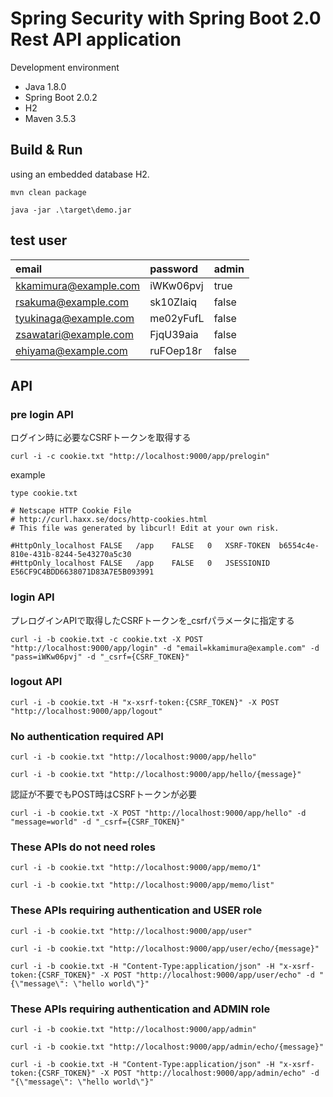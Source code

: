 # Spring Security with Spring Boot 2.0 Rest API application

Development environment

* Java 1.8.0
* Spring Boot 2.0.2
* H2
* Maven 3.5.3

## Build & Run

using an embedded database H2.

```text
mvn clean package
```

```text
java -jar .\target\demo.jar
```

## test user

|email                  |password         |admin  |
|:----------------------|:----------------|:------|
|kkamimura@example.com  |iWKw06pvj        |true   |
|rsakuma@example.com    |sk10ZIaiq        |false  |
|tyukinaga@example.com  |me02yFufL        |false  |
|zsawatari@example.com  |FjqU39aia        |false  |
|ehiyama@example.com    |ruFOep18r        |false  |

## API

### pre login API

ログイン時に必要なCSRFトークンを取得する

```text
curl -i -c cookie.txt "http://localhost:9000/app/prelogin"
```

example

```text
type cookie.txt

# Netscape HTTP Cookie File
# http://curl.haxx.se/docs/http-cookies.html
# This file was generated by libcurl! Edit at your own risk.

#HttpOnly_localhost	FALSE	/app	FALSE	0	XSRF-TOKEN	b6554c4e-810e-431b-8244-5e43270a5c30
#HttpOnly_localhost	FALSE	/app	FALSE	0	JSESSIONID	E56CF9C4BDD6638071D83A7E5B093991
```


### login API

プレログインAPIで取得したCSRFトークンを_csrfパラメータに指定する

```text
curl -i -b cookie.txt -c cookie.txt -X POST "http://localhost:9000/app/login" -d "email=kkamimura@example.com" -d "pass=iWKw06pvj" -d "_csrf={CSRF_TOKEN}"
```

### logout API

```text
curl -i -b cookie.txt -H "x-xsrf-token:{CSRF_TOKEN}" -X POST "http://localhost:9000/app/logout"
```

### No authentication required API

```text
curl -i -b cookie.txt "http://localhost:9000/app/hello"
```

```text
curl -i -b cookie.txt "http://localhost:9000/app/hello/{message}"
```

認証が不要でもPOST時はCSRFトークンが必要

```text
curl -i -b cookie.txt -X POST "http://localhost:9000/app/hello" -d "message=world" -d "_csrf={CSRF_TOKEN}"
```

### These APIs do not need roles

```text
curl -i -b cookie.txt "http://localhost:9000/app/memo/1"
```

```text
curl -i -b cookie.txt "http://localhost:9000/app/memo/list"
```

### These APIs requiring authentication and USER role

```text
curl -i -b cookie.txt "http://localhost:9000/app/user"
```

```text
curl -i -b cookie.txt "http://localhost:9000/app/user/echo/{message}"
```

```text
curl -i -b cookie.txt -H "Content-Type:application/json" -H "x-xsrf-token:{CSRF_TOKEN}" -X POST "http://localhost:9000/app/user/echo" -d "{\"message\": \"hello world\"}"
```

### These APIs requiring authentication and ADMIN role

```text
curl -i -b cookie.txt "http://localhost:9000/app/admin"
```

```text
curl -i -b cookie.txt "http://localhost:9000/app/admin/echo/{message}"
```

```text
curl -i -b cookie.txt -H "Content-Type:application/json" -H "x-xsrf-token:{CSRF_TOKEN}" -X POST "http://localhost:9000/app/admin/echo" -d "{\"message\": \"hello world\"}"
```

